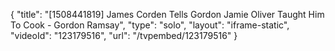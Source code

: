 {
    "title": "[1508441819] James Corden Tells Gordon Jamie Oliver Taught Him To Cook - Gordon Ramsay",
    "type": "solo",
    "layout": "iframe-static",
    "videoId": "123179516",
    "url": "\/tvpembed\/123179516"
}